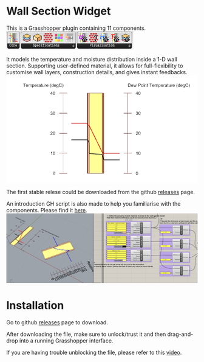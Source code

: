 ﻿# Wall Section Widget
This is a Grasshopper plugin containing 11 components.
![Components](https://github.com/Chengxuan-Li/WallSectionWidget/blob/master/artwork/components.PNG?raw=true)

It models the temperature and moisture distribution inside a 1-D wall section. Supporting user-defined material, it allows for full-flexibility to customise wall layers, construction details, and gives instant feedbacks.
![Snapshot](https://github.com/Chengxuan-Li/WallSectionWidget/blob/master/artwork/snapshot.PNG)

The first stable relese could be downloaded from the github [releases](https://github.com/Chengxuan-Li/WallSectionWidget/releases/tag/v0.1.0) page.

An introduction GH script is also made to help you familiarise with the components. Please find it [here](https://github.com/Chengxuan-Li/WallSectionWidget/raw/master/tests/Introduction%20to%20WallSectionWidget_case%20DIN4108.gh).
![Introduction](https://github.com/Chengxuan-Li/WallSectionWidget/blob/master/artwork/operation.PNG?raw=true)

# Installation

Go to github [releases](https://github.com/Chengxuan-Li/WallSectionWidget/releases/tag/v0.1.0) page to download.

After downloading the file, make sure to unlock/trust it and then drag-and-drop into a running Grasshopper interface.

If you are having trouble unblocking the file, please refer to this [video](https://www.youtube.com/watch?v=n8thSgtSZFA).